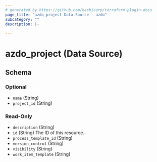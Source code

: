 ```yaml
---
# generated by https://github.com/hashicorp/terraform-plugin-docs
page_title: "azdo_project Data Source - azdo"
subcategory: ""
description: |-
  
---
```


# azdo_project (Data Source)





<!-- schema generated by tfplugindocs -->
## Schema

### Optional

- `name` (String)
- `project_id` (String)

### Read-Only

- `description` (String)
- `id` (String) The ID of this resource.
- `process_template_id` (String)
- `version_control` (String)
- `visibility` (String)
- `work_item_template` (String)



